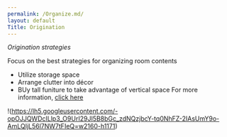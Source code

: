 ```yaml
---
permalink: /Organize.md/
layout: default
Title: Origination 
---
```


_Origination strategies_

Focus on the best strategies for organizing room contents 
			
- Utilize storage space
- Arrange clutter into décor 
- BUy tall funiture to take advantage of vertical space 
	  For more information, [click here ](http://www.popsugar.com/smart-living/Bedroom-Organization-Tips-22309085?stream_view=1#photo-22309094)
	 
 !(https://lh5.googleusercontent.com/-opOJJQWDcILlp3_O9UrI29JI5B8bGc_zdNQzjbcY-tq0NhFZ-2IAsUmY9o-AmLQIjL56l7NW7tFIeQ=w2160-h1171)
